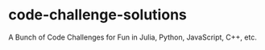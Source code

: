 # code-challenge-solutions
A Bunch of Code Challenges for Fun in Julia, Python, JavaScript, C++, etc.
